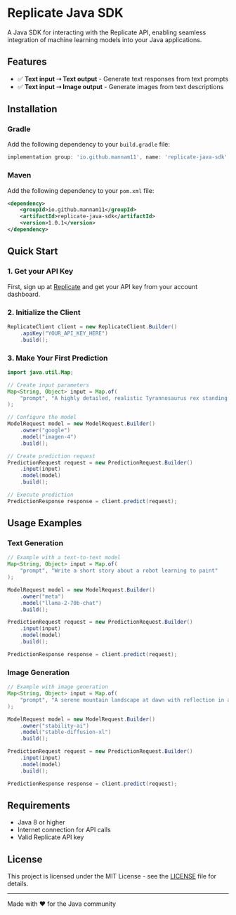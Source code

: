 # Replicate Java SDK

A Java SDK for interacting with the Replicate API, enabling seamless integration of machine learning models into your Java applications.

## Features

- ✅ **Text input ➝ Text output** - Generate text responses from text prompts
- ✅ **Text input ➝ Image output** - Generate images from text descriptions

## Installation

### Gradle
Add the following dependency to your `build.gradle` file:

```gradle
implementation group: 'io.github.mannam11', name: 'replicate-java-sdk', version: '1.0.1'
```

### Maven
Add the following dependency to your `pom.xml` file:

```xml
<dependency>
    <groupId>io.github.mannam11</groupId>
    <artifactId>replicate-java-sdk</artifactId>
    <version>1.0.1</version>
</dependency>
```


## Quick Start

### 1. Get your API Key
First, sign up at [Replicate](https://replicate.com) and get your API key from your account dashboard.

### 2. Initialize the Client
```java
ReplicateClient client = new ReplicateClient.Builder()
    .apiKey("YOUR_API_KEY_HERE")
    .build();
```

### 3. Make Your First Prediction
```java
import java.util.Map;

// Create input parameters
Map<String, Object> input = Map.of(
    "prompt", "A highly detailed, realistic Tyrannosaurus rex standing in a lush, prehistoric Cretaceous forest at sunset, with dramatic lighting highlighting its textured scales and powerful build. The background features dense ferns and towering ancient trees, with mist rising from the forest floor, creating a cinematic and lifelike atmosphere."
);

// Configure the model
ModelRequest model = new ModelRequest.Builder()
    .owner("google")
    .model("imagen-4")
    .build();

// Create prediction request
PredictionRequest request = new PredictionRequest.Builder()
    .input(input)
    .model(model)
    .build();

// Execute prediction
PredictionResponse response = client.predict(request);
```

## Usage Examples

### Text Generation
```java
// Example with a text-to-text model
Map<String, Object> input = Map.of(
    "prompt", "Write a short story about a robot learning to paint"
);

ModelRequest model = new ModelRequest.Builder()
    .owner("meta")
    .model("llama-2-70b-chat")
    .build();

PredictionRequest request = new PredictionRequest.Builder()
    .input(input)
    .model(model)
    .build();

PredictionResponse response = client.predict(request);
```

### Image Generation
```java
// Example with image generation
Map<String, Object> input = Map.of(
    "prompt", "A serene mountain landscape at dawn with reflection in a crystal clear lake"
);

ModelRequest model = new ModelRequest.Builder()
    .owner("stability-ai")
    .model("stable-diffusion-xl")
    .build();

PredictionRequest request = new PredictionRequest.Builder()
    .input(input)
    .model(model)
    .build();

PredictionResponse response = client.predict(request);
```

## Requirements

- Java 8 or higher
- Internet connection for API calls
- Valid Replicate API key

## License

This project is licensed under the MIT License - see the [LICENSE](LICENSE) file for details.

---

Made with ❤️ for the Java community